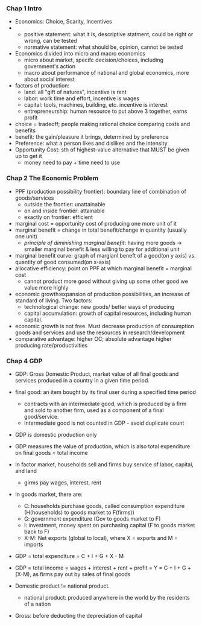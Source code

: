### Chap 1 Intro 

* Economics: Choice, Scarity, Incentives
* - positive statement: what it is, descriptive statment, could be right or wrong, can be tested
  - normative statement: what should be, opinion, cannot be tested 
* Economics divided into micro and macro economics
  - micro about market, specifc decision/choices, including government's action
  - macro about performance of national and global economics, more about social interest
* factors of production:
  - land: all "gift of natures", incentive is rent
  - labor: work time and effort, incentive is wages
  - capital: tools, machines, building, etc. incentive is interest
  - entrepreneurship: human resource to put above 3 together, earns profit
* choice = tradeoff; people making rational choice comparing costs and benefits
* benefit: the gain/pleasure it brings, determined by preference
* Preference: what a person likes and dislikes and the intensity
* Opportunity Cost: sth of highest-value alternative that MUST be given up to get it
  - money need to pay + time need to use

### Chap 2 The Economic Problem
* PPF (production possibility frontier): boundary line of combination of goods/services
  - outside the frontier: unattainable
  - on and inside frontier: attainable
  - exactly on frontier: efficient
* marginal cost = opportunity cost of producing one more unit of it 
* marginal benefit = change in total benefit/change in quantity (usually one unit)
  - *principle of diminishing marginal benefit*: having more goods -> smaller marginal benefit & less willing to pay for additional unit
* marginal benefit curve: graph of margianl beneft of a good(on y axis) vs. quantity of good consumed(on x-axis)
* allocative efficiency: point on PPF at which marginal benefit = marginal cost
  - cannot product more good without giving up some other good we value more highly
* economic growth:expansion of production possibilities, an increase of standard of living. Two factors:
  - technological change: new goods/ better ways of producing
  - capital accumulation: growth of capital resources, including human capital.
* economic growth is not free. Must decrease production of consumption goods and services and use the resources in research/development
* comparative advantage: higher OC; absolute advantage higher producing rate/productivities

### Chap 4 GDP

* GDP: Gross Domestic Product, market value of all final goods and services produced in a country in a given time period.
* final good: an item bought by its final user during a specified time period
  - contracts with an intermediate good, which is produced by a firm and sold to another firm, used as a component of a final good/service.
  - Intermediate good is not counted in GDP - avoid duplicate count
* GDP is domestic production only
* GDP measures the value of production, which is also total expenditure on final goods = total income
* In factor market, households sell and firms buy service of labor, capital, and land
  - girms pay wages, interest, rent
* In goods market, there are:
  - C: households purchase goods, called consumption expenditure (H(households) to goods market to F(firms))
  - G: government expenditure (Gov to goods market to F)
  - I: investment, money spent on purchasing capital (F to goods market back to F)
  - X-M: Net exports (global to local), where X = exports and M = imports
* GDP = total expenditure = C + I + G + X - M
* GDP = total income = wages + interest + rent + profit = Y = C + I + G + (X-M), as firms pay out by sales of final goods

* Domestic product != national product.
  - national product: produced anywhere in the world by the residents of a nation
* Gross: before deducting the depreciation of capital





